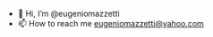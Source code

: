 - 👋 Hi, I’m @eugeniomazzetti
- 📫 How to reach me eugeniomazzetti@yahoo.com

<!---
eugeniomazzetti/eugeniomazzetti is a ✨ special ✨ repository because its `README.md` (this file) appears on your GitHub profile.
You can click the Preview link to take a look at your changes.
--->
